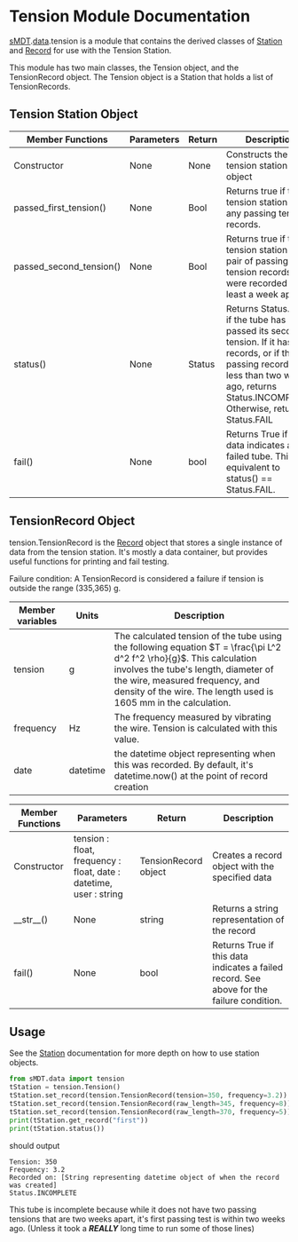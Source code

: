 Tension Module Documentation
==========================

[sMDT](sMDT.md).[data](data.md).tension is a module that contains the derived classes of [Station](station.md) and [Record](record.md) for use with the Tension Station. 

This module has two main classes, the Tension object, and the TensionRecord object. The Tension object is a Station that holds a list of TensionRecords.

Tension Station Object
--------------------

Member Functions|Parameters|Return|Description
---|---|---|---
Constructor|None|None|Constructs the tension station object
passed_first_tension()|None|Bool|Returns true if the tension station has any passing tension records.
passed_second_tension()|None|Bool|Returns true if the tension station has a pair of passing tension records that were recorded at least a week apart.
status()|None|Status|Returns Status.PASS if the tube has passed its second tension. If it has no records, or if the first passing record was less than two weeks ago, returns Status.INCOMPLETE. Otherwise, returns Status.FAIL
fail()|None|bool|Returns True if this data indicates a failed tube. This is equivalent to status() == Status.FAIL.

TensionRecord Object
------------------
tension.TensionRecord is the [Record](record.md) object that stores a single instance of data from the tension station. 
It's mostly a data container, but provides useful functions for printing and fail testing. 

Failure condition: A TensionRecord is considered a failure if tension is outside the range (335,365) g.

Member variables|Units|Description
---|---|---
tension | g | The calculated tension of the tube using the following equation $T = \frac{\pi L^2 d^2 f^2 \rho}{g}$. This calculation involves the tube's length, diameter of the wire, measured frequency, and density of the wire. The length used is 1605 mm in the calculation. 
frequency | Hz | The frequency measured by vibrating the wire. Tension is calculated with this value. 
date | datetime | the datetime object representing when this was recorded. By default, it's datetime.now() at the point of record creation

Member Functions|Parameters|Return|Description
---|---|---|---
Constructor|tension : float, frequency : float, date : datetime, user : string | TensionRecord object | Creates a record object with the specified data
\_\_str\_\_()|None|string|Returns a string representation of the record
fail()|None|bool|Returns True if this data indicates a failed record. See above for the failure condition.

Usage
-----
See the [Station](station.md) documentation for more depth on how to use station objects. 
```python
from sMDT.data import tension
tStation = tension.Tension()                                                #instantiate tension station object
tStation.set_record(tension.TensionRecord(tension=350, frequency=3.2))      #add 3 TensionRecords to the tension station, nonsense values for frequency
tStation.set_record(tension.TensionRecord(raw_length=345, frequency=8))
tStation.set_record(tension.TensionRecord(raw_length=370, frequency=5))
print(tStation.get_record("first"))                                         #print the first TensionRecord, and whether the tube fails based on the last record.
print(tStation.status())                                                    #Print this tube's status. 
```   
should output
```
Tension: 350
Frequency: 3.2
Recorded on: [String representing datetime object of when the record was created]
Status.INCOMPLETE
```
This tube is incomplete because while it does not have two passing tensions that are two weeks apart, it's first passing test is within two weeks ago. (Unless it took a ***REALLY*** long time to run some of those lines)
